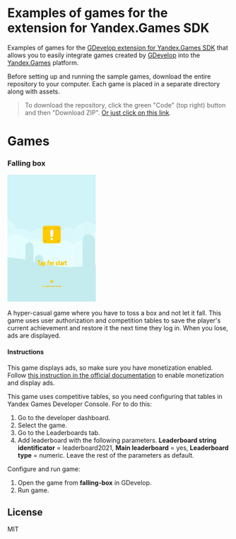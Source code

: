 # Examples of games for the extension for Yandex.Games SDK
Examples of games for the [GDevelop extension for Yandex.Games SDK](https://github.com/achubutkin/yandex-games-sdk-gdevelop-extension) that allows you to easily integrate games created by [GDevelop](https://gdevelop-app.com/) into the [Yandex.Games](https://yandex.com/games/) platform.

Before setting up and running the sample games, download the entire repository to your computer. Each game is placed in a separate directory along with assets.

> To download the repository, click the green "Code" (top right) button and then "Download ZIP". [Or just click on this link](https://github.com/achubutkin/yandex-games-sdk-gdevelop-extension-examples-games/archive/refs/heads/main.zip).

# Games

### Falling box

![Falling box](/previews/falling-box.gif "Falling box")

A hyper-casual game where you have to toss a box and not let it fall. This game uses user authorization and competition tables to save the player's current achievement and restore it the next time they log in. When you lose, ads are displayed.

#### Instructions 
This game displays ads, so make sure you have monetization enabled. Follow [this instruction in the official documentation](https://yandex.ru/dev/games/doc/dg/console/enable-monetization.html) to enable monetization and display ads.

This game uses competitive tables, so you need configuring that tables in Yandex Games Developer Console. For to do this: 
1. Go to the developer dashboard.
2. Select the game.
3. Go to the Leaderboards tab.
4. Add leaderboard with the following parameters. **Leaderboard string identificator** = leaderboard2021, **Main leaderboard** = yes, **Leaderboard type** = numeric. Leave the rest of the parameters as default.

Configure and run game: 
1. Open the game from **falling-box** in GDevelop.
2. Run game.

## License

MIT